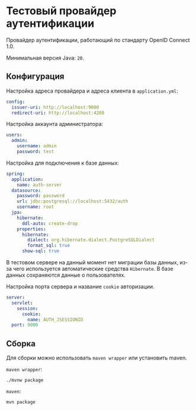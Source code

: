 # Тестовый провайдер аутентификации

Провайдер аутентификации, работающий по стандарту OpenID Connect 1.0.

Минимальная версия Java: `20`.

## Конфигурация

Настройка адреса провайдера и адреса клиента в `application.yml`:

```yaml
config:
  issuer-uri: http://localhost:9000
  redirect-uri: http://localhost:4200
```

Настройка аккаунта администратора:

```yaml
users:
  admin:
    username: admin
    password: test
```

Настройка для подключения к базе данных:

```yaml
spring:
  application:
    name: auth-server
  datasource:
    password: password
    url: jdbc:postgresql://localhost:5432/auth
    username: root
  jpa:
    hibernate:
      ddl-auto: create-drop
    properties:
      hibernate:
        dialect: org.hibernate.dialect.PostgreSQLDialect
        format_sql: true
      show-sql: true
```

В тестовом сервере на данный момент нет миграции базы данных, из-за чего используется автоматические средства `Hibernate`. В базе данных сохраняются данные о пользователях.

Настройка порта сервера и название `cookie` авторизации.

```yaml
server:
  servlet:
    session:
      cookie:
        name: AUTH_JSESSIONID
  port: 9000
```

## Сборка

Для сборки можно использовать `maven wrapper` или установить maven.

`maven wrapper`:

```shell
./mvnw package
```

`maven`:

```shell
mvn package
```